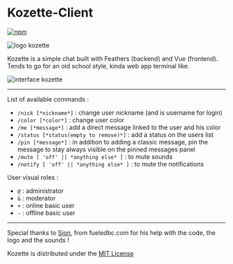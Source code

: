 # Kozette-Client

[![npm](https://img.shields.io/npm/l/express.svg?maxAge=2592000)](./LICENSE.md)

![logo kozette](kozette-client/static/img/logo/kozette_large_transparent.png)



Kozette is a simple chat built with Feathers (backend) and Vue (frontend). Tends to go for an old school style, kinda web app terminal like.

![interface kozette](kozette-client/static/kozette_interface.jpg)

---

List of available commands :

- `/nick [*nickname*]` : change user nickname (and is username for login)
- `/color [*color*]` : change user color
- `/me [*message*]` : add a direct message linked to the user and his color
- `/status [*status(empty to remove)*]` : add a status on the users list
- `/pin [*message*]` : in addition to adding a classic message, pin the message to stay always visible on the pinned messages panel
- `/mute [ 'off' || *anything else* ]` : to mute sounds
- `/notify [ 'off' || *anything else* ]` : to mute the notifications

User visual roles :

- `@` : administrator
- `&` : moderator
- `+` : online basic user
- `-` : offline basic user

---
Special thanks to [Sion](https://github.com/fueledbycoffee), from fueledbc.com for his help with the code, the logo and the sounds !

Kozette is distributed under the [MIT License](http://opensource.org/licenses/MIT)

